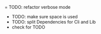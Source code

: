 = TODO: refactor verbose mode
- TODO: make sure space is used
- TODO: split Dependencies for Cli and Lib
- check for TODO